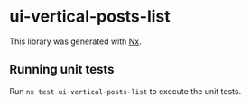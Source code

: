# ui-vertical-posts-list

This library was generated with [Nx](https://nx.dev).

## Running unit tests

Run `nx test ui-vertical-posts-list` to execute the unit tests.
